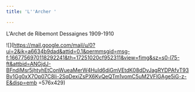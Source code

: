 ```yaml
---
title: 'L''Archer '

---
```

L'Archet  de Ribemont Dessaignes 1909-1910

!\[\](https://mail.google.com/mail/u/0?ui=2&ik=a6634b9dad&attid=0.1&permmsgid=msg-f:1667756970118292241&th=17251020cf952311&view=fimg&sz=s0-l75-ft&attbid=ANGjdJ-BFndiMsr5jhtyhEtConWueaMerW4HuId6diGmVEtdK08dDvJagRYDPAfvT93Bv1Gg0xX7Op07C8Ii-2SqDexiZsPX6KvQeQTm1vomC5uM2VFlGAge5iG-z-E&disp=emb =576x429)